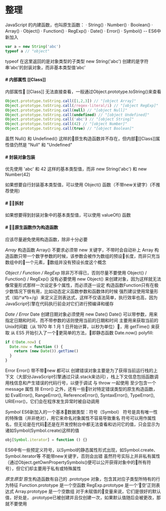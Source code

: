 # 整理

JavaScript 的内建函数，也叫原生函数：
· String()
· Number()
· Boolean()
· Array()
· Object()
· Function()
· RegExp()
· Date()
· Error()
· Symbol() -- ES6中新加入

```js
var a = new String('abc')
typeof a // "object"
```
typeof 在这里返回的是对象类型的子类型
new String('abc') 创建的是字符串‘abc’的封装对象，而非基本类型值‘abc’

#### **_#_** 内部属性 [[Class\]]

内部属性 [[Class\]] 无法直接查看，一般通过Object.prototype.toString()来查看

```js
Object.prototype.toString.call([1,2,3]) // "[object Array]"
Object.prototype.toString.call(/regex-literal/i) // "[object RegExp]"
Object.prototype.toString.call(null) // "[object Null]"
Object.prototype.toString.call(undefined) // "[object Undefined]"
Object.prototype.toString.call('abc') // "[object String]"
Object.prototype.toString.call(42) // "[object Number]"
Object.prototype.toString.call(true) // "[object Boolean]"
```
虽然 Null() 和 Undefined() 这样的原生构造函数并不存在，但内部[[Class\]]属性值仍然是 "Null" 和 "Undefined"

#### **_#_** 封装对象包装

优先使用 'abc' 和 42 这样的基本类型值，而非 new String('abc') 和 new Number(42)

如果想要自行封装基本类型值，可以使用 Object() 函数（不带new关键字）(不推荐使用)

#### **_#_** 拆封

如果想要得到封装对象中的基本类型值，可以使用 valueOf() 函数

#### **_#_** 原生函数作为构造函数

应该尽量避免使用构造函数，除非十分必要

_Array_
构造函数 Array() 不要求必须带 new 关键字，不带时会自动补上
Array 构造函数只带一个数字参数的时候，该参数会被作为数组的预设长度，而非只充当数组中的一个元素，数组并没有预设长度这个概念

_Object / Function / RegExp_
除非万不得已，否则尽量不要使用 Object() / Function() / RegExp()
没有必要使用 new Object() 来创建对象，因为这样就无法像常量形式那样一次设定多个属性，而必须逐一设定
构造函数Function只有在极少数情况下很有用，比如动态定义函数参数和函数体的时候
强烈建议使用常量形式（如/^a*b+/g）来定义正则表达式，这样不仅语法简单，执行效率也高，因为JavaScript引擎在代码执行前会对它们进行预编译和缓存

_Date / Error_
Date
创建日期对象必须使用 new Date()
Date() 可以带参数，用来指定日期和时间，而不带参数的话则使用当前的日期和时间
主要用来获取当前的Unix时间戳（从 1970 年 1 月 1 日开始计算，以秒为单位），用 getTime() 来获取
从 ES5 开始引入了一个更简单的方法，即静态函数 Date.now()
polyfill:
```js
if (!Date.now) {
  Date.now = function () {
    return (new Date()).getTime()
  }
}
```

Error
Error() 带不带new 都可以
创建错误对象主要是为了获得当前运行栈的上下文（大部分JavaScript引擎通过只读.stack来访问），栈上下文信息包括函数调用栈信息和产生错误的代码行号，以便于调试
与 throw 一起使用
至少包含一个 message 属性
除 Error() 之外，还有一些针对特定错误类型的原生构造函数，如 EvalError(), RangeError(), ReferenceError(), SyntaxError(), TypeError(), URIError()，它们会在程序发生异常时被自动调用

_Symbol_
ES6新加入的一个基本数据类型：符号（Symbol）
符号是具有唯一性的特殊值（并非绝对），用它来命名对象属性不容易导致重名
符号可以用作属性名，但无论是在代码还是在开发控制台中都无法查看和访问它的值，只会显示为诸如Symbol(Symbol.create)这样的值
```js
obj[Symbol.iterator] = function () {}
```
ES6中有一些预定义符号，以Symbol的静态属性形式出现，如Symbol.create、Symbol.iterator等
不能带new关键字，否则会出错
虽然符号实际上并非私有属性（通过Object.getOwnPropertySymbols()便可以公开获得对象中的所有符号），但它们却主要用于私有或特殊属性

_原生原型_
原生构造函数有自己的 .prototype 对象，包含其对应子类型所特有的行为特征
Function.prototype 是一个空函数
RegExp.prototype 是一个‘空’正则表达式
Array.prototype 是一个空数组
对于未赋值的变量来说，它们是很好的默认值，好处是，.prototype已被创建并且仅创建一次，如果默认值随后会被更改，那就不要使用

